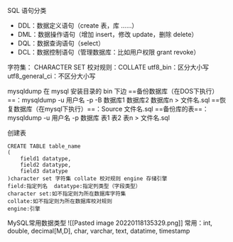 SQL 语句分类
* DDL：数据定义语句（create 表，库 ……）
* DML：数据操作语句（增加 insert，修改 update，删除 delete）
* DQL：数据查询语句（select）
* DCL：数据控制语句（管理数据库：比如用户权限 grant revoke）

字符集： CHARACTER SET
校对规则：COLLATE
utf8_bin：区分大小写
utf8_general_ci：不区分大小写

mysqldump 在 mysql 安装目录的 bin 下边
==备份数据库（在DOS下执行）==：mysqldump -u 用户名 -p -B 数据库1 数据库2 数据库n > 文件名.sql
==恢复数据库（在mysql下执行）==：Source 文件名.sql
==备份库的表==：mysqldump -u 用户名 -p 数据库 表1 表2 表n > 文件名.sql

创建表
```mysql
CREATE TABLE table_name
(
	field1 datatype,
	field2 datatype,
	field3 datatype
)character set 字符集 collate 校对规则 engine 存储引擎
field:指定列名  datatype:指定列类型（字段类型）
character set:如不指定则为所在数据库字符集
collate:如不指定则为所在数据库校对规则
engine:引擎
```

MySQL常用数据类型
![[Pasted image 20220118135329.png]]
常用：int, double, decimal[M,D], char, varchar, text, datatime, timestamp
